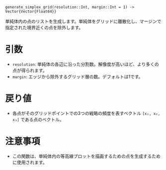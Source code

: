 ```
generate_simplex_grid(resolution::Int, margin::Int = 1) -> Vector{Vector{Float64}}
```

単純体内の点のリストを生成します。単純体をグリッドに離散化し、マージンで指定された境界近くの点を除外します。

# 引数

  * `resolution`: 単純体の各辺に沿った分割数。解像度が高いほど、より多くの点が得られます。
  * `margin`: エッジから除外するグリッド層の数。デフォルトは1です。

# 戻り値

  * 各点がそのグリッドポイントでの3つの戦略の頻度を表すベクトル `[x₁, x₂, x₃]` である点のベクトル。

# 注意事項

  * この関数は、単純体内の等高線プロットを描画するための点を生成するために使用されます。
